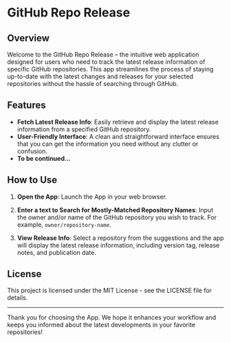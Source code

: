 # GitHub Repo Release

## Overview

Welcome to the GitHub Repo Release – the intuitive web application designed for users who need to track the latest release information of specific GitHub repositories. This app streamlines the process of staying up-to-date with the latest changes and releases for your selected repositories without the hassle of searching through GitHub.

## Features

- **Fetch Latest Release Info**: Easily retrieve and display the latest release information from a specified GitHub repository.
- **User-Friendly Interface**: A clean and straightforward interface ensures that you can get the information you need without any clutter or confusion.
- **To be continued...**

## How to Use

1. **Open the App**: Launch the App in your web browser.

2. **Enter a text to Search for Mostly-Matched Repository Names**: Input the owner and/or name of the GitHub repository you wish to track. For example, `owner/repository-name`.

3. **View Release Info**: Select a repository from the suggestions and the app will display the latest release information, including version tag, release notes, and publication date.

## License

This project is licensed under the MIT License - see the LICENSE file for details.

---

Thank you for choosing the App. We hope it enhances your workflow and keeps you informed about the latest developments in your favorite repositories!

